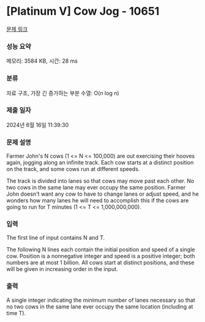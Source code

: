 # [Platinum V] Cow Jog - 10651 

[문제 링크](https://www.acmicpc.net/problem/10651) 

### 성능 요약

메모리: 3584 KB, 시간: 28 ms

### 분류

자료 구조, 가장 긴 증가하는 부분 수열: O(n log n)

### 제출 일자

2024년 6월 16일 11:39:30

### 문제 설명

<p>Farmer John's N cows (1 <= N <= 100,000) are out exercising their hooves again, jogging along an infinite track.  Each cow starts at a distinct position on the track, and some cows run at different speeds.</p>

<p>The track is divided into lanes so that cows may move past each other. No two cows in the same lane may ever occupy the same position. Farmer John doesn't want any cow to have to change lanes or adjust speed, and he wonders how many lanes he will need to accomplish this if the cows are going to run for T minutes (1 <= T <= 1,000,000,000).</p>

### 입력 

 <p>The first line of input contains N and T.</p>

<p>The following N lines each contain the initial position and speed of a single cow.  Position is a nonnegative integer and speed is a positive integer; both numbers are at most 1 billion.  All cows start at distinct positions, and these will be given in increasing order in the input.</p>

### 출력 

 <p>A single integer indicating the minimum number of lanes necessary so that no two cows in the same lane ever occupy the same location (including at time T).</p>

